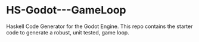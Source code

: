 # HS-Godot---GameLoop
Haskell Code Generator for the Godot Engine. This repo contains the starter code to generate a robust, unit tested, game loop.
